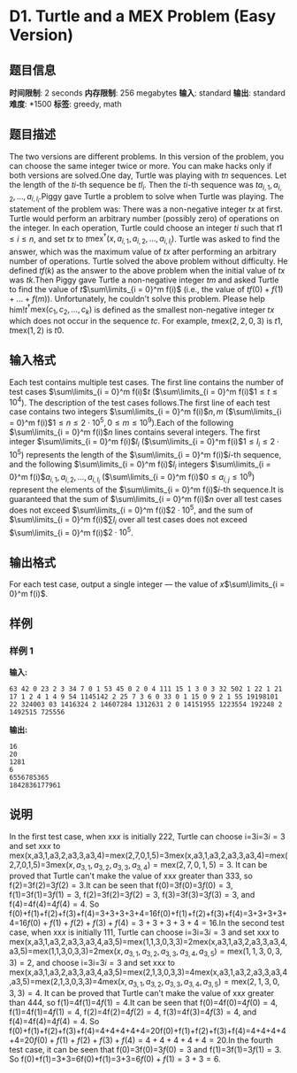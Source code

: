 # D1. Turtle and a MEX Problem (Easy Version)

## 题目信息

**时间限制**: 2 seconds
**内存限制**: 256 megabytes
**输入**: standard
**输出**: standard
**难度**: *1500
**标签**: greedy, math

## 题目描述

The two versions are different problems. In this version of the problem, you can choose the same integer twice or more. You can make hacks only if both versions are solved.One day, Turtle was playing with $t$$n$ sequences. Let the length of the $t$$i$-th sequence be $t$$l_i$. Then the $t$$i$-th sequence was $t$$a_{i, 1}, a_{i, 2}, \ldots, a_{i, l_i}$.Piggy gave Turtle a problem to solve when Turtle was playing. The statement of the problem was: There was a non-negative integer $t$$x$ at first. Turtle would perform an arbitrary number (possibly zero) of operations on the integer. In each operation, Turtle could choose an integer $t$$i$ such that $t$$1 \le i \le n$, and set $t$$x$ to $t$$\text{mex}^{\dagger}(x, a_{i, 1}, a_{i, 2}, \ldots, a_{i, l_i})$. Turtle was asked to find the answer, which was the maximum value of $t$$x$ after performing an arbitrary number of operations. Turtle solved the above problem without difficulty. He defined $t$$f(k)$ as the answer to the above problem when the initial value of $t$$x$ was $t$$k$.Then Piggy gave Turtle a non-negative integer $t$$m$ and asked Turtle to find the value of $t$$\sum\limits_{i = 0}^m f(i)$ (i.e., the value of $t$$f(0) + f(1) + \ldots + f(m)$). Unfortunately, he couldn't solve this problem. Please help him!$t$$^{\dagger}\text{mex}(c_1, c_2, \ldots, c_k)$ is defined as the smallest non-negative integer $t$$x$ which does not occur in the sequence $t$$c$. For example, $t$$\text{mex}(2, 2, 0, 3)$ is $t$$1$, $t$$\text{mex}(1, 2)$ is $t$$0$.

## 输入格式

Each test contains multiple test cases. The first line contains the number of test cases $\sum\limits_{i = 0}^m f(i)$$t$ ($\sum\limits_{i = 0}^m f(i)$$1 \le t \le 10^4$). The description of the test cases follows.The first line of each test case contains two integers $\sum\limits_{i = 0}^m f(i)$$n, m$ ($\sum\limits_{i = 0}^m f(i)$$1 \le n \le 2 \cdot 10^5, 0 \le m \le 10^9$).Each of the following $\sum\limits_{i = 0}^m f(i)$$n$ lines contains several integers. The first integer $\sum\limits_{i = 0}^m f(i)$$l_i$ ($\sum\limits_{i = 0}^m f(i)$$1 \le l_i \le 2 \cdot 10^5$) represents the length of the $\sum\limits_{i = 0}^m f(i)$$i$-th sequence, and the following $\sum\limits_{i = 0}^m f(i)$$l_i$ integers $\sum\limits_{i = 0}^m f(i)$$a_{i, 1}, a_{i, 2}, \ldots, a_{i, l_i}$ ($\sum\limits_{i = 0}^m f(i)$$0 \le a_{i, j} \le 10^9$) represent the elements of the $\sum\limits_{i = 0}^m f(i)$$i$-th sequence.It is guaranteed that the sum of $\sum\limits_{i = 0}^m f(i)$$n$ over all test cases does not exceed $\sum\limits_{i = 0}^m f(i)$$2 \cdot 10^5$, and the sum of $\sum\limits_{i = 0}^m f(i)$$\sum l_i$ over all test cases does not exceed $\sum\limits_{i = 0}^m f(i)$$2 \cdot 10^5$.

## 输出格式

For each test case, output a single integer — the value of $x$$\sum\limits_{i = 0}^m f(i)$.

## 样例

### 样例 1

**输入:**
```
63 42 0 23 2 3 34 7 0 1 53 45 0 2 0 4 111 15 1 3 0 3 32 502 1 22 1 21 17 1 2 4 1 4 9 54 1145142 2 25 7 3 6 0 33 0 1 15 0 9 2 1 55 19198101 22 324003 03 1416324 2 14607284 1312631 2 0 14151955 1223554 192248 2 1492515 725556
```

**输出:**
```
16
20
1281
6
6556785365
1842836177961
```

## 说明

In the first test case, when xx$x$ is initially 22$2$, Turtle can choose i=3i=3$i = 3$ and set xx$x$ to mex(x,a3,1,a3,2,a3,3,a3,4)=mex(2,7,0,1,5)=3mex(x,a3,1,a3,2,a3,3,a3,4)=mex(2,7,0,1,5)=3$\text{mex}(x, a_{3, 1}, a_{3, 2}, a_{3, 3}, a_{3, 4}) = \text{mex}(2, 7, 0, 1, 5) = 3$. It can be proved that Turtle can't make the value of xx$x$ greater than 33$3$, so f(2)=3f(2)=3$f(2) = 3$.It can be seen that f(0)=3f(0)=3$f(0) = 3$, f(1)=3f(1)=3$f(1) = 3$, f(2)=3f(2)=3$f(2) = 3$, f(3)=3f(3)=3$f(3) = 3$, and f(4)=4f(4)=4$f(4) = 4$. So f(0)+f(1)+f(2)+f(3)+f(4)=3+3+3+3+4=16f(0)+f(1)+f(2)+f(3)+f(4)=3+3+3+3+4=16$f(0) + f(1) + f(2) + f(3) + f(4) = 3 + 3 + 3 + 3 + 4 = 16$.In the second test case, when xx$x$ is initially 11$1$, Turtle can choose i=3i=3$i = 3$ and set xx$x$ to mex(x,a3,1,a3,2,a3,3,a3,4,a3,5)=mex(1,1,3,0,3,3)=2mex(x,a3,1,a3,2,a3,3,a3,4,a3,5)=mex(1,1,3,0,3,3)=2$\text{mex}(x, a_{3, 1}, a_{3, 2}, a_{3, 3}, a_{3, 4}, a_{3, 5}) = \text{mex}(1, 1, 3, 0, 3, 3) = 2$, and choose i=3i=3$i = 3$ and set xx$x$ to mex(x,a3,1,a3,2,a3,3,a3,4,a3,5)=mex(2,1,3,0,3,3)=4mex(x,a3,1,a3,2,a3,3,a3,4,a3,5)=mex(2,1,3,0,3,3)=4$\text{mex}(x, a_{3, 1}, a_{3, 2}, a_{3, 3}, a_{3, 4}, a_{3, 5}) = \text{mex}(2, 1, 3, 0, 3, 3) = 4$. It can be proved that Turtle can't make the value of xx$x$ greater than 44$4$, so f(1)=4f(1)=4$f(1) = 4$.It can be seen that f(0)=4f(0)=4$f(0) = 4$, f(1)=4f(1)=4$f(1) = 4$, f(2)=4f(2)=4$f(2) = 4$, f(3)=4f(3)=4$f(3) = 4$, and f(4)=4f(4)=4$f(4) = 4$. So f(0)+f(1)+f(2)+f(3)+f(4)=4+4+4+4+4=20f(0)+f(1)+f(2)+f(3)+f(4)=4+4+4+4+4=20$f(0) + f(1) + f(2) + f(3) + f(4) = 4 + 4 + 4 + 4 + 4 = 20$.In the fourth test case, it can be seen that f(0)=3f(0)=3$f(0) = 3$ and f(1)=3f(1)=3$f(1) = 3$. So f(0)+f(1)=3+3=6f(0)+f(1)=3+3=6$f(0) + f(1) = 3 + 3 = 6$.
